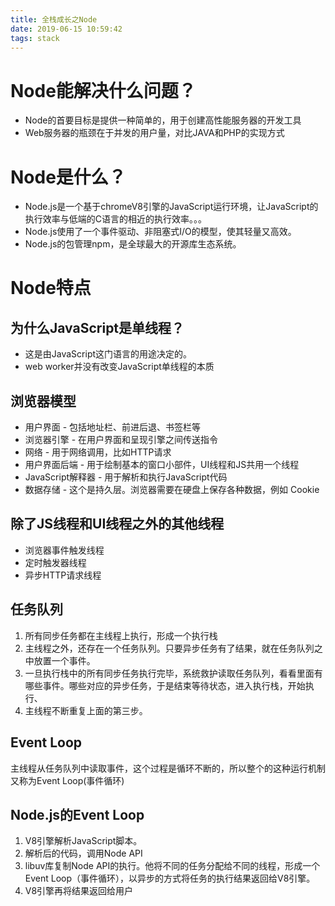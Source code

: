 ```yaml
---
title: 全栈成长之Node
date: 2019-06-15 10:59:42
tags: stack
---
```


# Node能解决什么问题？
- Node的首要目标是提供一种简单的，用于创建高性能服务器的开发工具
- Web服务器的瓶颈在于并发的用户量，对比JAVA和PHP的实现方式

# Node是什么？
- Node.js是一个基于chromeV8引擎的JavaScript运行环境，让JavaScript的执行效率与低端的C语言的相近的执行效率。。。
- Node.js使用了一个事件驱动、非阻塞式I/O的模型，使其轻量又高效。
- Node.js的包管理npm，是全球最大的开源库生态系统。

# Node特点
## 为什么JavaScript是单线程？
- 这是由JavaScript这门语言的用途决定的。
- web worker并没有改变JavaScript单线程的本质

## 浏览器模型
- 用户界面 - 包括地址栏、前进后退、书签栏等
- 浏览器引擎 - 在用户界面和呈现引擎之间传送指令
- 网络 - 用于网络调用，比如HTTP请求
- 用户界面后端 - 用于绘制基本的窗口小部件，UI线程和JS共用一个线程
- JavaScript解释器 - 用于解析和执行JavaScript代码
- 数据存储 - 这个是持久层。浏览器需要在硬盘上保存各种数据，例如 Cookie


## 除了JS线程和UI线程之外的其他线程
- 浏览器事件触发线程
- 定时触发器线程
- 异步HTTP请求线程

## 任务队列
1. 所有同步任务都在主线程上执行，形成一个执行栈
2. 主线程之外，还存在一个任务队列。只要异步任务有了结果，就在任务队列之中放置一个事件。
3. 一旦执行栈中的所有同步任务执行完毕，系统救护读取任务队列，看看里面有哪些事件。哪些对应的异步任务，于是结束等待状态，进入执行栈，开始执行、
4. 主线程不断重复上面的第三步。

## Event Loop
主线程从任务队列中读取事件，这个过程是循环不断的，所以整个的这种运行机制又称为Event Loop(事件循环)

## Node.js的Event Loop

1. V8引擎解析JavaScript脚本。
2. 解析后的代码，调用Node API
3. libuv库复制Node API的执行。他将不同的任务分配给不同的线程，形成一个Event Loop（事件循环），以异步的方式将任务的执行结果返回给V8引擎。
4. V8引擎再将结果返回给用户